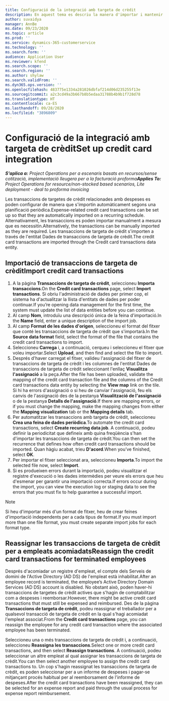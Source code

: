 ```yaml
---
title: Configuració de la integració amb targeta de crèdit
description: En aquest tema es descriu la manera d'importar i mantenir transaccions amb targetes de crèdit relacionades amb les despeses.
author: suvaidya
manager: AnnBe
ms.date: 09/23/2020
ms.topic: article
ms.prod: ''
ms.service: dynamics-365-customerservice
ms.technology: ''
ms.search.form: ''
audience: Application User
ms.reviewer: kfend
ms.search.scope: ''
ms.search.region: ''
ms.author: shylaw
ms.search.validFrom: ''
ms.dyn365.ops.version: ''
ms.openlocfilehash: 483775e1334a281026dbfaf214d06d235255f13e
ms.sourcegitcommit: a2c3cd49a3b667b8b5edaa31788b4b9b1f728d78
ms.translationtype: HT
ms.contentlocale: ca-ES
ms.lasthandoff: 09/28/2020
ms.locfileid: "3896809"
---
```

# <a name="set-up-credit-card-integration"></a><span data-ttu-id="d213b-103">Configuració de la integració amb targeta de crèdit</span><span class="sxs-lookup"><span data-stu-id="d213b-103">Set up credit card integration</span></span>

<span data-ttu-id="d213b-104">_**S'aplica a:** Project Operations per a escenaris basats en recursos/sense cotització, implementació lleugera per a la facturació proforma_</span><span class="sxs-lookup"><span data-stu-id="d213b-104">_**Applies To:** Project Operations for resource/non-stocked based scenarios, Lite deployment - deal to proforma invoicing_</span></span>

<span data-ttu-id="d213b-105">Les transaccions de targetes de crèdit relacionades amb despeses es poden configurar de manera que s'importin automàticament segons una planificació periòdica.</span><span class="sxs-lookup"><span data-stu-id="d213b-105">Expense-related credit card transactions can be set up so that they are automatically imported on a recurring schedule.</span></span> <span data-ttu-id="d213b-106">Alternativament, les transaccions es poden importar manualment a mesura que es necessitin.</span><span class="sxs-lookup"><span data-stu-id="d213b-106">Alternatively, the transactions can be manually imported as they are required.</span></span> <span data-ttu-id="d213b-107">Les transaccions de targeta de crèdit s'importen a través de l'entitat Dades de transaccions de targeta de crèdit.</span><span class="sxs-lookup"><span data-stu-id="d213b-107">The credit card transactions are imported through the Credit card transactions data entity.</span></span>

## <a name="import-credit-card-transactions"></a><span data-ttu-id="d213b-108">Importació de transaccions de targeta de crèdit</span><span class="sxs-lookup"><span data-stu-id="d213b-108">Import credit card transactions</span></span>

1. <span data-ttu-id="d213b-109">A la pàgina **Transaccions de targeta de crèdit**, seleccioneu **Importa transaccions**.</span><span class="sxs-lookup"><span data-stu-id="d213b-109">On the **Credit card transactions** page, select **Import transactions**.</span></span> <span data-ttu-id="d213b-110">Si obriu l'administració de dades per primer cop, el sistema ha d'actualitzar la llista d'entitats de dades per poder continuar.</span><span class="sxs-lookup"><span data-stu-id="d213b-110">If you’re opening data management for the first time, the system must update the list of data entities before you can continue.</span></span>
2. <span data-ttu-id="d213b-111">Al camp **Nom**, introduïu una descripció única de la feina d'importació.</span><span class="sxs-lookup"><span data-stu-id="d213b-111">In the **Name** field, enter a unique description of the import job.</span></span>
3. <span data-ttu-id="d213b-112">Al camp **Format de les dades d'origen**, seleccioneu el format del fitxer que conté les transaccions de targeta de crèdit que s'importarà.</span><span class="sxs-lookup"><span data-stu-id="d213b-112">In the **Source data format** field, select the format of the file that contains the credit card transactions to import.</span></span>
4. <span data-ttu-id="d213b-113">Seleccioneu **Carrega** i, a continuació, cerqueu i seleccioneu el fitxer que voleu importar.</span><span class="sxs-lookup"><span data-stu-id="d213b-113">Select **Upload**, and then find and select the file to import.</span></span>
5. <span data-ttu-id="d213b-114">Després d'haver carregat el fitxer, valideu l'assignació del fitxer de transaccions de targeta de crèdit i les columnes de l'entitat Dades de transaccions de targeta de crèdit seleccionant l'enllaç **Visualitza l'assignació** a la peça.</span><span class="sxs-lookup"><span data-stu-id="d213b-114">After the file has been uploaded, validate the mapping of the credit card transaction file and the columns of the Credit card transactions data entity by selecting the **View map** link on the tile.</span></span> <span data-ttu-id="d213b-115">Si hi ha errors d'assignació o si heu de canviar l'assignació, feu els canvis de l'assignació des de la pestanya **Visualització de l'assignació** o de la pestanya **Detalls de l'assignació**.</span><span class="sxs-lookup"><span data-stu-id="d213b-115">If there are mapping errors, or if you must change the mapping, make the mapping changes from either the **Mapping visualization** tab or the **Mapping details** tab.</span></span>
6. <span data-ttu-id="d213b-116">Per automatitzar les transaccions amb targeta de crèdit, seleccioneu **Crea una feina de dades periòdica**.</span><span class="sxs-lookup"><span data-stu-id="d213b-116">To automate the credit card transactions, select **Create recurring data job**.</span></span> <span data-ttu-id="d213b-117">A continuació, podeu definir la periodicitat que defineix amb quina freqüència s'han d'importar les transaccions de targeta de crèdit.</span><span class="sxs-lookup"><span data-stu-id="d213b-117">You can then set the recurrence that defines how often credit card transactions should be imported.</span></span> <span data-ttu-id="d213b-118">Quan hàgiu acabat, trieu **D'acord**.</span><span class="sxs-lookup"><span data-stu-id="d213b-118">When you’ve finished, select **OK**.</span></span>
7. <span data-ttu-id="d213b-119">Per importar el fitxer seleccionat ara, seleccioneu **Importa**.</span><span class="sxs-lookup"><span data-stu-id="d213b-119">To import the selected file now, select **Import**.</span></span>
8. <span data-ttu-id="d213b-120">Si es produeixen errors durant la importació, podeu visualitzar el registre d'execució o les dades intermèdies per veure els errors que heu d'esmenar per garantir una importació correcta.</span><span class="sxs-lookup"><span data-stu-id="d213b-120">If errors occur during the import, you can view the execution log or staging data to see the errors that you must fix to help guarantee a successful import.</span></span>

> [!NOTE]
> <span data-ttu-id="d213b-121">Si heu d'importar més d'un format de fitxer, heu de crear feines d'importació independents per a cada tipus de format.</span><span class="sxs-lookup"><span data-stu-id="d213b-121">If you must import more than one file format, you must create separate import jobs for each format type.</span></span>

## <a name="reassign-the-credit-card-transactions-for-terminated-employees"></a><span data-ttu-id="d213b-122">Reassignar les transaccions de targeta de crèdit per a empleats acomiadats</span><span class="sxs-lookup"><span data-stu-id="d213b-122">Reassign the credit card transactions for terminated employees</span></span>

<span data-ttu-id="d213b-123">Després d'acomiadar un registre d'empleat, el compte dels Serveis de domini de l'Active Directory (AD DS) de l'empleat està inhabilitat.</span><span class="sxs-lookup"><span data-stu-id="d213b-123">After an employee record is terminated, the employee’s Active Directory Domain Services (AD DS) account is disabled.</span></span> <span data-ttu-id="d213b-124">No obstant això, poden haver-hi transaccions de targetes de crèdit actives que s'hagin de comptabilitzar com a despeses i reemborsar.</span><span class="sxs-lookup"><span data-stu-id="d213b-124">However, there might be active credit card transactions that must still be expensed and reimbursed.</span></span> <span data-ttu-id="d213b-125">Des de la pàgina **Transaccions de targeta de crèdit**, podeu reassignar el treballador per a qualsevol transacció de targeta de crèdit en la qual s'hagi acomiadat l'empleat associat.</span><span class="sxs-lookup"><span data-stu-id="d213b-125">From the **Credit card transactions** page, you can reassign the employee for any credit card transaction where the associated employee has been terminated.</span></span>

<span data-ttu-id="d213b-126">Seleccioneu una o més transaccions de targeta de crèdit i, a continuació, seleccioneu **Reassigna les transaccions**.</span><span class="sxs-lookup"><span data-stu-id="d213b-126">Select one or more credit card transactions, and then select **Reassign transactions**.</span></span> <span data-ttu-id="d213b-127">A continuació, podeu seleccionar un altre empleat al qual assignar les transaccions de targeta de crèdit.</span><span class="sxs-lookup"><span data-stu-id="d213b-127">You can then select another employee to assign the credit card transactions to.</span></span> <span data-ttu-id="d213b-128">Un cop s'hagin reassignat les transaccions de targeta de crèdit, es poden seleccionar per a un informe de despeses i pagar-se mitjançant procés habitual per al reemborsament de l'informe de despeses.</span><span class="sxs-lookup"><span data-stu-id="d213b-128">After the credit card transactions have been reassigned, they can be selected for an expense report and paid through the usual process for expense report reimbursement.</span></span>
